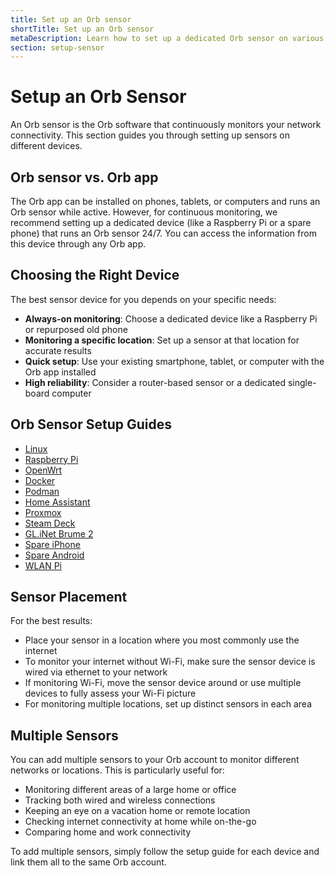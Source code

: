 ```yaml
---
title: Set up an Orb sensor
shortTitle: Set up an Orb sensor
metaDescription: Learn how to set up a dedicated Orb sensor on various devices and platforms.
section: setup-sensor
---
```


# Setup an Orb Sensor

An Orb sensor is the Orb software that continuously monitors your network connectivity. This section guides you through setting up sensors on different devices.

## Orb sensor vs. Orb app

The Orb app can be installed on phones, tablets, or computers and runs an Orb sensor while active. However, for continuous monitoring, we recommend setting up a dedicated device (like a Raspberry Pi or a spare phone) that runs an Orb sensor 24/7. You can access the information from this device through any Orb app.

## Choosing the Right Device

The best sensor device for you depends on your specific needs:

- **Always-on monitoring**: Choose a dedicated device like a Raspberry Pi or repurposed old phone
- **Monitoring a specific location**: Set up a sensor at that location for accurate results
- **Quick setup**: Use your existing smartphone, tablet, or computer with the Orb app installed
- **High reliability**: Consider a router-based sensor or a dedicated single-board computer

## Orb Sensor Setup Guides

- [Linux](/docs/setup-sensor/linux)
- [Raspberry Pi](/docs/setup-sensor/raspberry-pi.md)
- [OpenWrt](/docs/setup-sensor/linux/openwrt.md)
- [Docker](/docs/setup-sensor/docker.md)
- [Podman](/docs/setup-sensor/podman.md)
- [Home Assistant](/docs/setup-sensor/home-assistant.md)
- [Proxmox](/docs/setup-sensor/proxmox.md)
- [Steam Deck](/docs/setup-sensor/steam-deck.md)
- [GL.iNet Brume 2](/docs/setup-sensor/gl-mt2500-standalone.md)
- [Spare iPhone](/docs/setup-sensor/spare-iphone.md)
- [Spare Android](/docs/setup-sensor/spare-android.md)
- [WLAN Pi](/docs/setup-sensor/wlan-pi.md)

## Sensor Placement

For the best results:

- Place your sensor in a location where you most commonly use the internet
- To monitor your internet without Wi-Fi, make sure the sensor device is wired via ethernet to your network
- If monitoring Wi-Fi, move the sensor device around or use multiple devices to fully assess your Wi-Fi picture
- For monitoring multiple locations, set up distinct sensors in each area

## Multiple Sensors

You can add multiple sensors to your Orb account to monitor different networks or locations. This is particularly useful for:

- Monitoring different areas of a large home or office
- Tracking both wired and wireless connections
- Keeping an eye on a vacation home or remote location
- Checking internet connectivity at home while on-the-go
- Comparing home and work connectivity

To add multiple sensors, simply follow the setup guide for each device and link them all to the same Orb account.
